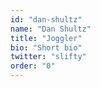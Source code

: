 ```yaml
---
id: "dan-shultz"
name: "Dan Shultz"
title: "Joggler"
bio: "Short bio"
twitter: "slifty"
order: "0"
---
```

